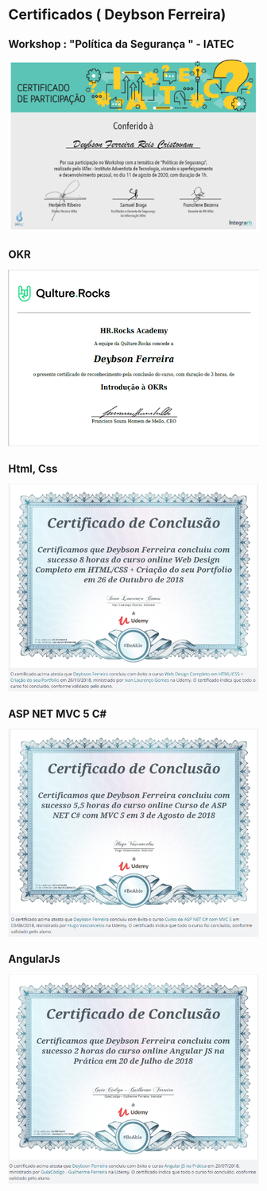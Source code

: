 # Certificados \( Deybson Ferreira\)

## Workshop : "Política da Segurança " - IATEC

![](.gitbook/assets/image%20%286%29.png)

## OKR

![](.gitbook/assets/image%20%281%29.png)

## Html, Css

![](.gitbook/assets/image%20%282%29.png)

## ASP NET MVC 5 C\#

![](.gitbook/assets/image%20%283%29.png)

## AngularJs

![](.gitbook/assets/image.png)




